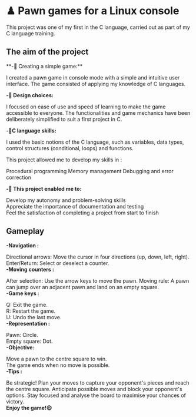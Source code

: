<h1 color="red">♟ Pawn games for a Linux console</h1>
<p>This project was one of my first in the C language, carried out as part of my C language training.</p>
<h2 color="blue">The aim of the project</h2>
**-📁 Creating a simple game:**

I created a pawn game in console mode with a simple and intuitive user interface. The game consisted of applying my knowledge of C languages.

**-👀 Design choices:**

I focused on ease of use and speed of learning to make the game accessible to everyone. The functionalities and game mechanics have been deliberately simplified to suit a first project in C.

**-🧾C language skills:**

I used the basic notions of the C language, such as variables, data types, control structures (conditional, loops) and functions.

This project allowed me to develop my skills in :

Procedural programming
Memory management
Debugging and error correction


**-🤔 This project enabled me to:**

Develop my autonomy and problem-solving skills<br>
Appreciate the importance of documentation and testing</br>
Feel the satisfaction of completing a project from start to finish</br>
<h2 color="blue">Gameplay</h2>

**-Navigation :**

Directional arrows: Move the cursor in four directions (up, down, left, right).
Enter/Return: Select or deselect a counter.</br>
**-Moving counters :**

After selection: Use the arrow keys to move the pawn.
Moving rule: A pawn can jump over an adjacent pawn and land on an empty square.</br>
**-Game keys :**

Q: Exit the game.</br>
R: Restart the game.</br>
U: Undo the last move.</br>
**-Representation :**

Pawn: Circle.</br>
Empty square: Dot.</br>
**-Objective:**

Move a pawn to the centre square to win.</br>
The game ends when no move is possible.</br>
**-Tips :**

Be strategic! Plan your moves to capture your opponent's pieces and reach the centre square.
Anticipate possible moves and block your opponent's options.
Stay focused and analyse the board to maximise your chances of victory.</br>
**Enjoy the game!😉**
